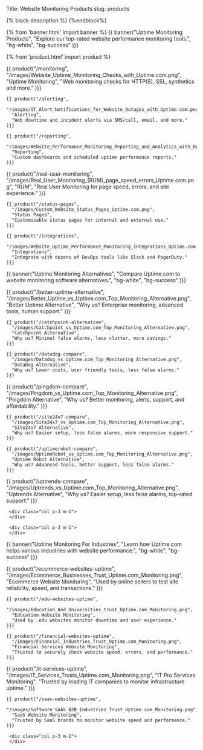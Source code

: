 Title: Website Monitoring Products
slug: products


{% block description %}
<meta name="description" content="Uptime monitoring products and alternatives. Explore our top-rated performance monitoring tools, and compare us to other popular web monitoring services.">
{%endblock%}

{% from 'banner.html' import banner %}
{{ banner("Uptime Monitoring Products",
  "Explore our top-rated website performance monitoring tools.",
  "bg-white",
  "bg-success"
)}}

{% from 'product.html' import product %}

<div class="container bg-white mb-5">
  <div class="row mb-5">
    {{ product("/monitoring",
      "/images/Website_Uptime_Monitoring_Checks_with_Uptime.com.png",
      "Uptime Monitoring",
      "Web monitoring checks for HTTP(S), SSL, synthetics and more."
    )}}

    {{ product("/alerting",
      "/images/IT_Alert_Notifications_for_Website_Outages_with_Uptime.com.png",
      "Alerting",
      "Web downtime and incident alerts via SMS/call, email, and more."
    )}}

    {{ product("/reporting",
      "/images/Website_Performance_Monitoring_Reporting_and_Analytics_with_Uptime.com.png",
      "Reporting",
      "Custom dashboards and scheduled uptime performance reports."
    )}}

  </div>
  <div class="row mb-5">
    {{ product("/real-user-monitoring",
      "/images/Real_User_Monitoring_(RUM)_page_speed_errors_Uptime.com.png",
      "RUM",
      "Real User Monitoring for page speed, errors, and site experience."
    )}}

    {{ product("/status-pages",
      "/images/Custom_Website_Status_Pages_Uptime.com.png",
      "Status Pages",
      "Customizable status pages for internal and external use."
    )}}

    {{ product("/integrations",
      "/images/Website_Uptime_Performance_Monitoring_Integrations_Uptime.com.png",
      "Integrations",
      "Integrate with dozens of DevOps tools like Slack and PagerDuty."
    )}}

  </div>
</div>

{{ banner("Uptime Monitoring Alternatives",
  "Compare Uptime.com to website monitoring software alternatives.",
  "bg-white",
  "bg-success"
)}}

<div class="container bg-white mb-5">
  <div class="row mb-5">
    {{ product("/better-uptime-alternative",
      "/images/Better_Uptime_vs_Uptime.com_Top_Monitoring_Alternative.png",
      "Better Uptime Alternative",
      "Why us? Enterprise monitoring, advanced tools, human support."
    )}}

    {{ product("/catchpoint-alternative",
      "/images/Catchpoint_vs_Uptime.com_Top_Monitoring_Alternative.png",
      "Catchpoint Alternative",
      "Why us? Minimal false alarms, less clutter, more savings."
    )}}

    {{ product("/datadog-compare",
      "/images/Datadog_vs_Uptime.com_Top_Monitoring_Alternative.png",
      "DataDog Alternative",
      "Why us? Lower costs, user friendly tools, less false alarms."
    )}}

  </div>
  <div class="row mb-5">
    {{ product("/pingdom-compare",
      "/images/Pingdom_vs_Uptime.com_Top_Monitoring_Alternative.png",
      "Pingdom Alternative",
      "Why us? Better monitoring, alerts, support, and affordability."
    )}}

    {{ product("/site24x7-compare",
      "/images/Site24x7_vs_Uptime.com_Top_Monitoring_Alternative.png",
      "Site24x7 Alternative",
      "Why us? Easier setup, less false alarms, more responsive support."
    )}}

    {{ product("/uptimerobot-compare",
      "/images/UptimeRobot_vs_Uptime.com_Top_Monitoring_Alternative.png",
      "Uptime Robot Alternative",
      "Why us? Advanced tools, better support, less false alarms."
    )}}

  </div>
  <div class="row mb-5">
    {{ product("/uptrends-compare",
      "/images/Uptrends_vs_Uptime.com_Top_Monitoring_Alternative.png",
      "Uptrends Alternative",
      "Why us? Easier setup, less false alarms, top-rated support."
    )}}

     <div class="col p-3 m-1">
     </div>

     <div class="col p-3 m-1">
     </div>

  </div>
</div>

{{ banner("Uptime Monitoring For Industries",
  "Learn how Uptime.com helps various industries with website performance.",
  "bg-white",
  "bg-success"
)}}

<div class="container bg-white mb-5">
  <div class="row mb-5">
    {{ product("/ecommerce-websites-uptime",
      "/images/Ecommerce_Businesses_Trust_Uptime.com_Monitoring.png",
      "Ecommerce Website Monitoring",
      "Used by online sellers to test site reliability, speed, and transactions."
    )}}

    {{ product("/edu-websites-uptime",
      "/images/Education_And_Universities_trust_Uptime.com_Monitoring.png",
      "Education Website Monitoring",
      "Used by .edu websites monitor downtime and user experience."
    )}}

    {{ product("/financial-websites-uptime",
      "/images/Financial_Industries_Trust_Uptime.com_Monitoring.png",
      "Financial Services Website Monitoring",
      "Trusted to securely check website speed, errors, and performance."
    )}}

  </div>
  <div class="row mb-5">
    {{ product("/it-services-uptime",
      "/images/IT_Services_Trusts_Uptime.com_Monitoring.png",
      "IT Pro Services Monitoring",
      "Trusted by leading IT companies to monitor infrastructure uptime."
    )}}

    {{ product("/saas-websites-uptime",
      "/images/Software_SAAS_B2B_Industries_Trust_Uptime.com_Monitoring.png",
      "SaaS Website Monitoring",
      "Trusted by SaaS brands to monitor website speed and performance."
    )}}

     <div class="col p-3 m-1">
     </div>

  </div>
</div>
